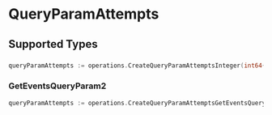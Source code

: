 # QueryParamAttempts


## Supported Types

### 

```go
queryParamAttempts := operations.CreateQueryParamAttemptsInteger(int64{/* values here */})
```

### GetEventsQueryParam2

```go
queryParamAttempts := operations.CreateQueryParamAttemptsGetEventsQueryParam2(operations.GetEventsQueryParam2{/* values here */})
```

